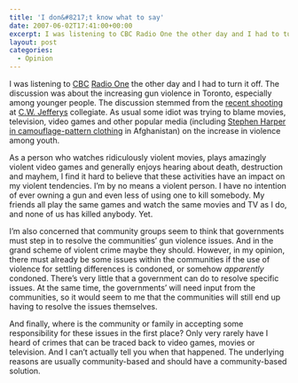 ```yaml
---
title: 'I don&#8217;t know what to say'
date: 2007-06-02T17:41:00+00:00
excerpt: I was listening to CBC Radio One the other day and I had to turn it off. The discussion was about the increasing gun
layout: post
categories:
  - Opinion
---
```


I was listening to [CBC](http://www.cbc.ca/) [Radio One](http://www.cbc.ca/programguide/schedule/dailySchedule.jsp?network=CBC%20Radio%20One) the other day and I had to turn it off. The discussion was about the increasing gun violence in Toronto, especially among younger people. The discussion stemmed from the [recent shooting](http://www.cbc.ca/canada/toronto/story/2007/05/23/shooting-school.html) at [C.W. Jefferys](http://www.tdsb.on.ca/scripts/Schoolasp.asp?schno=3441) collegiate. As usual some idiot was trying to blame movies, television, video games and other popular media (including <a href="https://cdn.craigmcn.ca/img/harper.jpg?x-request=xhr" data-fslightbox="lightbox">Stephen Harper in camouflage-pattern clothing</a> in Afghanistan) on the increase in violence among youth.

As a person who watches ridiculously violent movies, plays amazingly violent video games and generally enjoys hearing about death, destruction and mayhem, I find it hard to believe that these activities have an impact on my violent tendencies. I&#8217;m by no means a violent person. I have no intention of ever owning a gun and even less of using one to kill somebody. My friends all play the same games and watch the same movies and TV as I do, and none of us has killed anybody. Yet.

I&#8217;m also concerned that community groups seem to think that governments must step in to resolve the communities&#8217; gun violence issues. And in the grand scheme of violent crime maybe they should. However, in my opinion, there must already be some issues within the communities if the use of violence for settling differences is condoned, or somehow _apparently_ condoned. There&#8217;s very little that a government can do to resolve specific issues. At the same time, the governments&#8217; will need input from the communities, so it would seem to me that the communities will still end up having to resolve the issues themselves.

And finally, where is the community or family in accepting some responsibility for these issues in the first place? Only very rarely have I heard of crimes that can be traced back to video games, movies or television. And I can&#8217;t actually tell you when that happened. The underlying reasons are usually community-based and should have a community-based solution.
